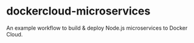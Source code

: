 # dockercloud-microservices
An example workflow to build &amp; deploy Node.js microservices to Docker Cloud.
